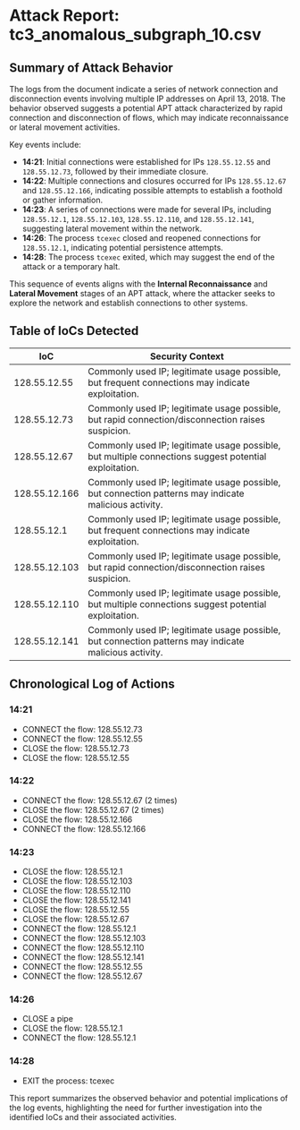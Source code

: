 # Attack Report: tc3_anomalous_subgraph_10.csv

## Summary of Attack Behavior

The logs from the document indicate a series of network connection and disconnection events involving multiple IP addresses on April 13, 2018. The behavior observed suggests a potential APT attack characterized by rapid connection and disconnection of flows, which may indicate reconnaissance or lateral movement activities. 

Key events include:
- **14:21**: Initial connections were established for IPs `128.55.12.55` and `128.55.12.73`, followed by their immediate closure.
- **14:22**: Multiple connections and closures occurred for IPs `128.55.12.67` and `128.55.12.166`, indicating possible attempts to establish a foothold or gather information.
- **14:23**: A series of connections were made for several IPs, including `128.55.12.1`, `128.55.12.103`, `128.55.12.110`, and `128.55.12.141`, suggesting lateral movement within the network.
- **14:26**: The process `tcexec` closed and reopened connections for `128.55.12.1`, indicating potential persistence attempts.
- **14:28**: The process `tcexec` exited, which may suggest the end of the attack or a temporary halt.

This sequence of events aligns with the **Internal Reconnaissance** and **Lateral Movement** stages of an APT attack, where the attacker seeks to explore the network and establish connections to other systems.

## Table of IoCs Detected

| IoC               | Security Context                                                                 |
|-------------------|----------------------------------------------------------------------------------|
| 128.55.12.55      | Commonly used IP; legitimate usage possible, but frequent connections may indicate exploitation. |
| 128.55.12.73      | Commonly used IP; legitimate usage possible, but rapid connection/disconnection raises suspicion. |
| 128.55.12.67      | Commonly used IP; legitimate usage possible, but multiple connections suggest potential exploitation. |
| 128.55.12.166     | Commonly used IP; legitimate usage possible, but connection patterns may indicate malicious activity. |
| 128.55.12.1       | Commonly used IP; legitimate usage possible, but frequent connections may indicate exploitation. |
| 128.55.12.103     | Commonly used IP; legitimate usage possible, but rapid connection/disconnection raises suspicion. |
| 128.55.12.110     | Commonly used IP; legitimate usage possible, but multiple connections suggest potential exploitation. |
| 128.55.12.141     | Commonly used IP; legitimate usage possible, but connection patterns may indicate malicious activity. |

## Chronological Log of Actions

### 14:21
- CONNECT the flow: 128.55.12.73
- CONNECT the flow: 128.55.12.55
- CLOSE the flow: 128.55.12.73
- CLOSE the flow: 128.55.12.55

### 14:22
- CONNECT the flow: 128.55.12.67 (2 times)
- CLOSE the flow: 128.55.12.67 (2 times)
- CLOSE the flow: 128.55.12.166
- CONNECT the flow: 128.55.12.166

### 14:23
- CLOSE the flow: 128.55.12.1
- CLOSE the flow: 128.55.12.103
- CLOSE the flow: 128.55.12.110
- CLOSE the flow: 128.55.12.141
- CLOSE the flow: 128.55.12.55
- CLOSE the flow: 128.55.12.67
- CONNECT the flow: 128.55.12.1
- CONNECT the flow: 128.55.12.103
- CONNECT the flow: 128.55.12.110
- CONNECT the flow: 128.55.12.141
- CONNECT the flow: 128.55.12.55
- CONNECT the flow: 128.55.12.67

### 14:26
- CLOSE a pipe
- CLOSE the flow: 128.55.12.1
- CONNECT the flow: 128.55.12.1

### 14:28
- EXIT the process: tcexec

This report summarizes the observed behavior and potential implications of the log events, highlighting the need for further investigation into the identified IoCs and their associated activities.